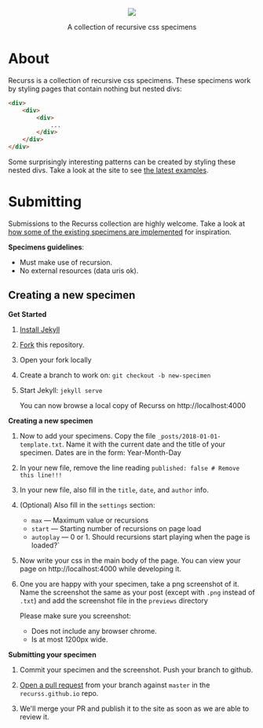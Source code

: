 <div align="center">
    <img src="https://github.com/recurss/recurss.github.io/raw/master/images/title.png"></img>
    <p>A collection of recursive css specimens</p>
</div>

# About

Recurss is a collection of recursive css specimens. These specimens work by styling pages that contain nothing but nested divs:


```html
<div>
    <div>
        <div>
            ...
        </div>
    </div>
</div>
```

Some surprisingly interesting patterns can be created by styling these nested divs. Take a look at the site to see [the latest examples][site].


# Submitting
Submissions to the Recurss collection are highly welcome. Take a look at [how some of the existing specimens are implemented](https://github.com/recurss/recurss.github.io/tree/master/_posts) for inspiration.

**Specimens guidelines**:

* Must make use of recursion.
* No external resources (data uris ok).

## Creating a new specimen

**Get Started**
1. [Install Jekyll](https://jekyllrb.com)

1. [Fork](https://help.github.com/articles/fork-a-repo/) this repository.

1. Open your fork locally

1. Create a branch to work on: `git checkout -b new-specimen`

1. Start Jekyll: `jekyll serve`

    You can now browse a local copy of Recurss on http://localhost:4000

**Creating a new specimen**

1. Now to add your specimens. Copy the file `_posts/2018-01-01-template.txt`. Name it with the current date and the title of your specimen. Dates are in the form: Year-Month-Day

1. In your new file, remove the line reading `published: false # Remove this line!!!`

1. In your new file, also fill in the `title`, `date`, and `author` info.

1. (Optional) Also fill in the `settings` section:

    - `max` — Maximum value or recursions
    - `start` — Starting number of recursions on page load
    - `autoplay` — 0 or 1. Should recursions start playing when the page is loaded?`

1. Now write your css in the main body of the page. You can view your page on http://localhost:4000 while developing it.

1. One you are happy with your specimen, take a png screenshot of it. Name the screenshot the same as your post (except with `.png` instead of `.txt`) and add the screenshot file in the `previews` directory

    Please make sure you screenshot:

    - Does not include any browser chrome.
    - Is at most 1200px wide.

**Submitting your specimen**

1. Commit your specimen and the screenshot. Push your branch to github.

1. [Open a pull request](https://help.github.com/articles/about-pull-requests/) from your branch against `master` in the `recurss.github.io` repo.

1. We'll merge your PR and publish it to the site as soon as we are able to review it.

[site]: https://recurss.github.io